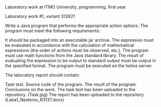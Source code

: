  Laboratory work at ITMO University, programming. first year

Laboratory work #1, variant 312621

Write a Java program that performs the appropriate action options. The program must meet the following requirements:

It should be packaged into an executable jar archive.
The expression must be evaluated in accordance with the calculation of mathematical expressions (the order of actions must be observed, etc.).
The program must use math functions from the Java standard library.
The result of evaluating the expression to be output to standard output must be output in the specified format.
The program must be executed on the helios server.

The laboratory report should contain:

Task text.
Source code of the program.
The result of the program.
Conclusions on the work.
The task text has been uploaded to the repository. (Task.jpg) The report has been uploaded to the repository. (Laba1_Nesterov_R3137.docx)
